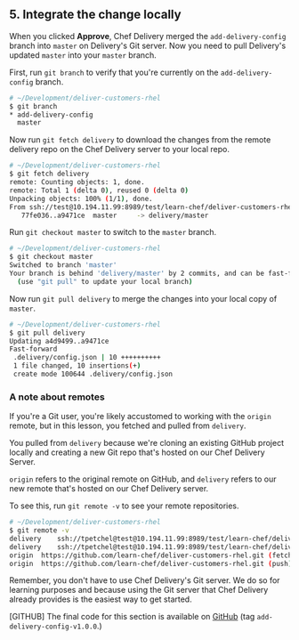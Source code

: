 ## 5. Integrate the change locally

When you clicked **Approve**, Chef Delivery merged the `add-delivery-config` branch into `master` on Delivery's Git server. Now you need to pull Delivery's updated `master` into your `master` branch.

First, run `git branch` to verify that you're currently on the `add-delivery-config` branch.

```bash
# ~/Development/deliver-customers-rhel
$ git branch
* add-delivery-config
  master
```

Now run `git fetch delivery` to download the changes from the remote delivery repo on the Chef Delivery server to your local repo.

```bash
# ~/Development/deliver-customers-rhel
$ git fetch delivery
remote: Counting objects: 1, done.
remote: Total 1 (delta 0), reused 0 (delta 0)
Unpacking objects: 100% (1/1), done.
From ssh://test@10.194.11.99:8989/test/learn-chef/deliver-customers-rhel
   77fe036..a9471ce  master     -> delivery/master
```

Run `git checkout master` to switch to the `master` branch.

```bash
# ~/Development/deliver-customers-rhel
$ git checkout master
Switched to branch 'master'
Your branch is behind 'delivery/master' by 2 commits, and can be fast-forwarded.
  (use "git pull" to update your local branch)
```

Now run `git pull delivery` to merge the changes into your local copy of `master`.

```bash
# ~/Development/deliver-customers-rhel
$ git pull delivery
Updating a4d9499..a9471ce
Fast-forward
 .delivery/config.json | 10 ++++++++++
 1 file changed, 10 insertions(+)
 create mode 100644 .delivery/config.json
```

### A note about remotes

If you're a Git user, you're likely accustomed to working with the `origin` remote, but in this lesson, you fetched and pulled from `delivery`.

You pulled from `delivery` because we're cloning an existing GitHub project locally and creating a new Git repo that's hosted on our Chef Delivery Server.

`origin` refers to the original remote on GitHub, and `delivery` refers to our new remote that's hosted on our Chef Delivery server.

To see this, run `git remote -v` to see your remote repositories.

```bash
# ~/Development/deliver-customers-rhel
$ git remote -v
delivery	ssh://tpetchel@test@10.194.11.99:8989/test/learn-chef/deliver-customers-rhel (fetch)
delivery	ssh://tpetchel@test@10.194.11.99:8989/test/learn-chef/deliver-customers-rhel (push)
origin	https://github.com/learn-chef/deliver-customers-rhel.git (fetch)
origin	https://github.com/learn-chef/deliver-customers-rhel.git (push)
```

Remember, you don't have to use Chef Delivery's Git server. We do so for learning purposes and because using the Git server that Chef Delivery already provides is the easiest way to get started.

[GITHUB] The final code for this section is available on [GitHub](https://github.com/learn-chef/deliver-customers-rhel/tree/add-delivery-config-v1.0.0) (tag `add-delivery-config-v1.0.0`.)
